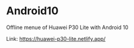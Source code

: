 # Android10
Offline menue of Huawei P30 Lite with Android 10

Link: https://huawei-p30-lite.netlify.app/ 
